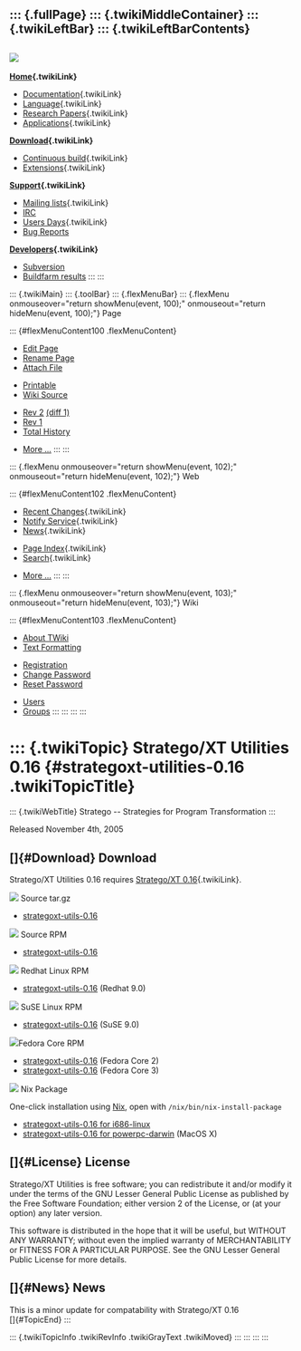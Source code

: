 ::: {.fullPage}
::: {.twikiMiddleContainer}
::: {.twikiLeftBar}
::: {.twikiLeftBarContents}
  ----------------------------------------------------------------------------------
  [![](../pub/Stratego/StrategoLogo/StrategoLogoTextlessWhite-100px.png)](WebHome)
  ----------------------------------------------------------------------------------

**[Home](WebHome){.twikiLink}**

-   [Documentation](StrategoDocumentation){.twikiLink}
-   [Language](StrategoLanguage){.twikiLink}
-   [Research Papers](StrategoPublications){.twikiLink}
-   [Applications](StrategoApplication){.twikiLink}

**[Download](StrategoDownload){.twikiLink}**

-   [Continuous build](ContinuousBuild){.twikiLink}
-   [Extensions](AdditionalPackageDownload){.twikiLink}

**[Support](StrategoSupport){.twikiLink}**

-   [Mailing lists](MailingList){.twikiLink}
-   [IRC](irc://irc.freenode.net/#stratego)
-   [Users Days](StrategoUsersDay){.twikiLink}
-   [Bug Reports](http://yellowgrass.org/project/StrategoXT)

**[Developers](StrategoDev){.twikiLink}**

-   [Subversion](https://svn.strategoxt.org/repos/StrategoXT/strategoxt/trunk)
-   [Buildfarm
    results](http://hydra.nixos.org/jobset/strategoxt/strategoxt-release/all)
:::
:::

::: {.twikiMain}
::: {.toolBar}
::: {.flexMenuBar}
::: {.flexMenu onmouseover="return showMenu(event, 100);" onmouseout="return hideMenu(event, 100);"}
Page

::: {#flexMenuContent100 .flexMenuContent}
-   [Edit
    Page](http://www.program-transformation.org/edit/Stratego/StrategoUtilitiesRelease016?t=1536825505)
-   [Rename
    Page](http://www.program-transformation.org/rename/Stratego/StrategoUtilitiesRelease016)
-   [Attach
    File](http://www.program-transformation.org/attach/Stratego/StrategoUtilitiesRelease016)

<!-- -->

-   [Printable](http://www.program-transformation.org/view/Stratego/StrategoUtilitiesRelease016?skin=print.pattern)
-   [Wiki
    Source](http://www.program-transformation.org/view/Stratego/StrategoUtilitiesRelease016?skin=text&raw=on&contenttype=text/plain)

<!-- -->

-   [Rev
    2](http://www.program-transformation.org/view/Stratego/StrategoUtilitiesRelease016?rev=1.2)
    [(diff 1)](http://www.program-transformation.org/rdiff/Stratego/StrategoUtilitiesRelease016?rev1=1.2&rev2=1.1)
-   [Rev
    1](http://www.program-transformation.org/view/Stratego/StrategoUtilitiesRelease016?rev=1.1)
-   [Total
    History](http://www.program-transformation.org/rdiff/Stratego/StrategoUtilitiesRelease016)

<!-- -->

-   [More
    \...](http://www.program-transformation.org/oops/Stratego/StrategoUtilitiesRelease016?template=oopsmore&param1=1.2&param2=1.2)
:::
:::

::: {.flexMenu onmouseover="return showMenu(event, 102);" onmouseout="return hideMenu(event, 102);"}
Web

::: {#flexMenuContent102 .flexMenuContent}
-   [Recent Changes](WebChanges){.twikiLink}
-   [Notify Service](WebNotify){.twikiLink}
-   [News](WebNews){.twikiLink}

<!-- -->

-   [Page Index](WebIndex){.twikiLink}
-   [Search](WebSearch){.twikiLink}

<!-- -->

-   [More
    \...](http://www.program-transformation.org/oops/Stratego/StrategoUtilitiesRelease016?template=oopsmore&param1=1.2&param2=1.2)
:::
:::

::: {.flexMenu onmouseover="return showMenu(event, 103);" onmouseout="return hideMenu(event, 103);"}
Wiki

::: {#flexMenuContent103 .flexMenuContent}
-   [About
    TWiki](http://www.program-transformation.org/view/TWiki/WebHome)
-   [Text
    Formatting](http://www.program-transformation.org/view/TWiki/TextFormattingRules)

<!-- -->

-   [Registration](http://www.program-transformation.org/view/TWiki/TWikiRegistration)
-   [Change
    Password](http://www.program-transformation.org/view/TWiki/ChangePassword)
-   [Reset
    Password](http://www.program-transformation.org/view/TWiki/ResetPassword)

<!-- -->

-   [Users](http://www.program-transformation.org/view/Main/TWikiUsers)
-   [Groups](http://www.program-transformation.org/view/Main/TWikiGroups)
:::
:::
:::
:::

::: {.twikiTopic}
Stratego/XT Utilities 0.16 {#strategoxt-utilities-0.16 .twikiTopicTitle}
==========================

::: {.twikiWebTitle}
Stratego \-- Strategies for Program Transformation
:::

Released November 4th, 2005

[]{#Download} Download
----------------------

Stratego/XT Utilities 0.16 requires [Stratego/XT
0.16](StrategoRelease016){.twikiLink}.

![](http://losser.st-lab.cs.uu.nl/~mbravenb/images/src-pkg.png) Source
tar.gz

-   [strategoxt-utils-0.16](http://nix.cs.uu.nl/dist/stratego/strategoxt-utils-0.16/strategoxt-utils-0.16.tar.gz)

![](http://losser.st-lab.cs.uu.nl/~mbravenb/images/src-pkg.png) Source
RPM

-   [strategoxt-utils-0.16](http://nix.cs.uu.nl/dist/stratego/strategoxt-utils-0.16/fedora-core-3/strategoxt-utils-0.16-1.src.rpm)

![](http://losser.st-lab.cs.uu.nl/~mbravenb/images/redhat.png) Redhat
Linux RPM

-   [strategoxt-utils-0.16](http://nix.cs.uu.nl/dist/stratego/strategoxt-utils-0.16/redhat-9.0/strategoxt-utils-0.16-1.i386.rpm)
    (Redhat 9.0)

![](http://losser.st-lab.cs.uu.nl/~mbravenb/images/suse.png) SuSE Linux
RPM

-   [strategoxt-utils-0.16](http://nix.cs.uu.nl/dist/stratego/strategoxt-utils-0.16/suse-9.0/strategoxt-utils-0.16-1.i586.rpm)
    (SuSE 9.0)

![](http://losser.st-lab.cs.uu.nl/~mbravenb/images/fedora.png)Fedora
Core RPM

-   [strategoxt-utils-0.16](http://nix.cs.uu.nl/dist/stratego/strategoxt-utils-0.16/fedora-core-2/strategoxt-utils-0.16-1.i386.rpm)
    (Fedora Core 2)
-   [strategoxt-utils-0.16](http://nix.cs.uu.nl/dist/stratego/strategoxt-utils-0.16/fedora-core-3/strategoxt-utils-0.16-1.i386.rpm)
    (Fedora Core 3)

![](http://losser.st-lab.cs.uu.nl/~mbravenb/images/package.png) Nix
Package

One-click installation using [Nix](http://www.cs.uu.nl/wiki/Trace/Nix),
open with `/nix/bin/nix-install-package`

-   [strategoxt-utils-0.16 for
    i686-linux](http://releases.strategoxt.org/strategoxt-utils-0.16/pkgs/strategoxt-utils-0.16-i686-linux.nixpkg)
-   [strategoxt-utils-0.16 for
    powerpc-darwin](http://releases.strategoxt.org/strategoxt-utils-0.16/pkgs/strategoxt-utils-0.16-powerpc-darwin.nixpkg)
    (MacOS X)

[]{#License} License
--------------------

Stratego/XT Utilities is free software; you can redistribute it and/or
modify it under the terms of the GNU Lesser General Public License as
published by the Free Software Foundation; either version 2 of the
License, or (at your option) any later version.

This software is distributed in the hope that it will be useful, but
WITHOUT ANY WARRANTY; without even the implied warranty of
MERCHANTABILITY or FITNESS FOR A PARTICULAR PURPOSE. See the GNU Lesser
General Public License for more details.

[]{#News} News
--------------

This is a minor update for compatability with Stratego/XT 0.16\
[]{#TopicEnd}
:::

::: {.twikiTopicInfo .twikiRevInfo .twikiGrayText .twikiMoved}
:::
:::
:::
:::
